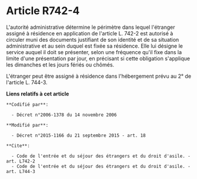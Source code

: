 # Article R742-4

L'autorité administrative détermine le périmètre dans lequel l'étranger assigné à résidence en application de l'article L.
742-2 est autorisé à circuler muni des documents justifiant de son identité et de sa situation administrative et au sein
duquel est fixée sa résidence. Elle lui désigne le service auquel il doit se présenter, selon une fréquence qu'il fixe dans
la limite d'une présentation par jour, en précisant si cette obligation s'applique les dimanches et les jours fériés ou
chômés. 

L'étranger peut être assigné à résidence dans l'hébergement prévu au 2° de l'article L. 744-3.

**Liens relatifs à cet article**

	**Codifié par**:

	  - Décret n°2006-1378 du 14 novembre 2006

	**Modifié par**:

	  - Décret n°2015-1166 du 21 septembre 2015 - art. 18

	**Cite**:

	  - Code de l'entrée et du séjour des étrangers et du droit d'asile. - art. L742-2
	  - Code de l'entrée et du séjour des étrangers et du droit d'asile. - art. L744-3
